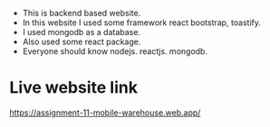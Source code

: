 * This is backend based website.
* In this website I used some framework react bootstrap, toastify.
* I used mongodb as a database.
* Also used some react package.
* Everyone should know nodejs. reactjs. mongodb.


# Live website link
https://assignment-11-mobile-warehouse.web.app/
